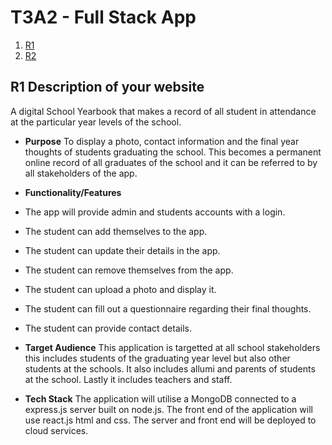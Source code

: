 # T3A2 - Full Stack App

1. [R1](#description-of-your-website)
2. [R2](#dataflow-diagram)

## R1 Description of your website

A digital School Yearbook that makes a record of all student in attendance at the particular year levels of the school.

- **Purpose**
  To display a photo, contact information and the final year thoughts of students graduating the school. This becomes a permanent online record of all graduates of the school and it can be referred to by all stakeholders of the app.

- **Functionality/Features**
- The app will provide admin and students accounts with a login.
- The student can add themselves to the app.
- The student can update their details in the app.
- The student can remove themselves from the app.
- The student can upload a photo and display it.
- The student can fill out a questionnaire regarding their final thoughts.
- The student can provide contact details.

- **Target Audience**
  This application is targetted at all school stakeholders this includes students of the graduating year level but also other students at the schools. It also includes allumi and parents of students at the school. Lastly it includes teachers and staff.

- **Tech Stack**
  The application will utilise a MongoDB connected to a express.js server built on node.js. The front end of the application will use react.js html and css. The server and front end will be deployed to cloud services.
